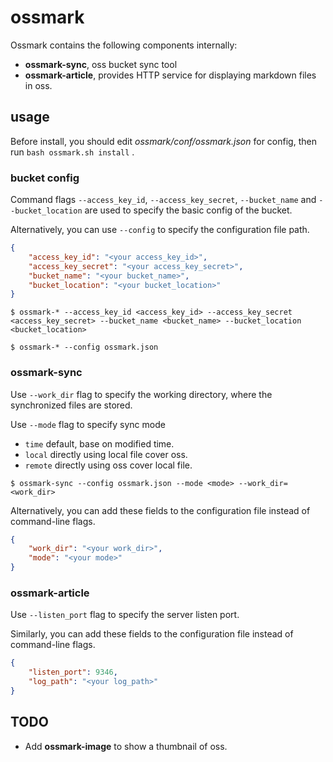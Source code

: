 # ossmark

Ossmark contains the following components internally:
- **ossmark-sync**, oss bucket sync tool
- **ossmark-article**, provides HTTP service for displaying markdown files in oss.

## usage

Before install, you should edit *ossmark/conf/ossmark.json* for config, then run `bash ossmark.sh install` .

### bucket config
Command flags `--access_key_id`, `--access_key_secret`, `--bucket_name` and `--bucket_location` are used to specify the basic config of the bucket.

Alternatively, you can use `--config` to specify the configuration file path.
```json
{
    "access_key_id": "<your access_key_id>",
    "access_key_secret": "<your access_key_secret>",
    "bucket_name": "<your bucket_name>",
    "bucket_location": "<your bucket_location>"
}
```

```shell
$ ossmark-* --access_key_id <access_key_id> --access_key_secret <access_key_secret> --bucket_name <bucket_name> --bucket_location <bucket_location>

$ ossmark-* --config ossmark.json
```

### ossmark-sync
Use `--work_dir` flag to specify the working directory, where the synchronized files are stored.

Use `--mode` flag to specify sync mode
- `time` default, base on modified time.
- `local` directly using local file cover oss.
- `remote` directly using oss cover local file.

```shell
$ ossmark-sync --config ossmark.json --mode <mode> --work_dir=<work_dir>
```

Alternatively, you can add these fields to the configuration file instead of command-line flags.
```json
{
    "work_dir": "<your work_dir>",
    "mode": "<your mode>"
}
```

### ossmark-article
Use `--listen_port` flag to specify the server listen port.

Similarly, you can add these fields to the configuration file instead of command-line flags.
```json
{
    "listen_port": 9346,
    "log_path": "<your log_path>"
}
```

## TODO
- Add **ossmark-image** to show a thumbnail of oss.